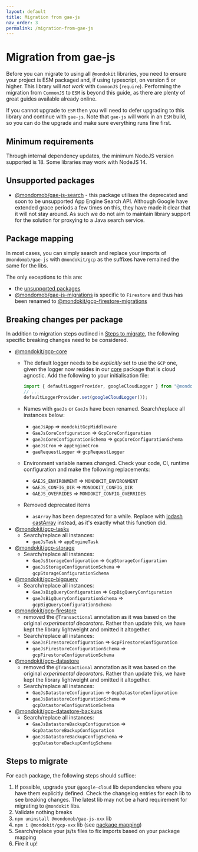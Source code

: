 ```yaml
---
layout: default
title: Migration from gae-js
nav_order: 3
permalink: /migration-from-gae-js
---
```


# Migration from gae-js

Before you can migrate to using all `@mondokit` libraries, you need to ensure your project is ESM packaged and, if using typescript, on version 5 or higher. This library will _not work_ with `CommonJS` (`require`).
Performing the migration from `CommonJS` to `ESM` is beyond this guide, as there are plenty of great guides available already online.

If you cannot upgrade to `ESM` then you will need to defer upgrading to this library and continue with `gae-js`. Note that `gae-js` will work in an `ESM` build, so you can do the upgrade and make sure everything runs fine first.

## Minimum requirements

Through internal dependency updates, the minimum NodeJS version supported is 18. Some libraries may work with NodeJS 14.

## Unsupported packages

* [@mondomob/gae-js-search](https://mondo-mob.github.io/gae-js-docs/packages/gae-js-gae-search.html) - this package utilises the deprecated and soon to be unsupported App Engine Search API. Although Google have extended grace periods a few times on this, they have made it clear that it will not stay around. As such we do not aim to maintain library support for the solution for proxying to a Java search service.


## Package mapping

In most cases, you can simply search and replace your imports of `@mondomob/gae-js` with `@mondokit/gcp` as the suffixes have remained the same for the libs.

The only exceptions to this are:
* the [unsupported packages](#unsupported-packages)
* [@mondomob/gae-js-migrations](https://mondo-mob.github.io/gae-js-docs/packages/gae-js-migrations.html) is specific to `Firestore` and thus has been renamed to [@mondokit/gcp-firestore-migrations](../packages/gcp-firestore-migrations.html)

## Breaking changes per package
In addition to migration steps outlined in [Steps to migrate](#steps-to-migrate), the following specific breaking changes need to be considered.
* [@mondokit/gcp-core](../packages/gcp-core.html)
  * The default logger needs to be _explicitly_ set to use the `GCP` one, given the logger now resides in our [core](../packages/core.html) package that is cloud agnostic. Add the following to your initialisation file:

    ```typescript
    import { defaultLoggerProvider, googleCloudLogger } from "@mondokit/gcp-core";
    // ...
    defaultLoggerProvider.set(googleCloudLogger());
    ```
  * Names with `gaeJs` or `GaeJs` have been renamed. Search/replace all instances below:
    * `gaeJsApp` => `mondokitGcpMiddleware`
    * `GaeJsCoreConfiguration` => `GcpCoreConfiguration`
    * `gaeJsCoreConfigurationSchema` => `gcpCoreConfigurationSchema`
    * `gaeJsCron` => `appEngineCron`
    * `gaeRequestLogger` => `gcpRequestLogger`
  * Environment variable names changed. Check your code, CI, runtime configuration and make the following replacements:
    * `GAEJS_ENVIRONMENT` => `MONDOKIT_ENVIRONMENT`
    * `GAEJS_CONFIG_DIR` => `MONDOKIT_CONFIG_DIR`
    * `GAEJS_OVERRIDES` => `MONDOKIT_CONFIG_OVERRIDES`
  * Removed deprecated items
    * `asArray` has been deprecated for a while. Replace with [lodash castArray](https://lodash.com/docs/4.17.15#castArray) instead, as it's exactly what this function did.
* [@mondokit/gcp-tasks](../packages/gcp-tasks.html)
  * Search/replace all instances:
    * `gaeJsTask` => `appEngineTask`
* [@mondokit/gcp-storage](../packages/gcp-storage.html)
  * Search/replace all instances:
    * `GaeJsStorageConfiguration` => `GcpStorageConfiguration`
    * `gaeJsStorageConfigurationSchema` => `gcpStorageConfigurationSchema`
* [@mondokit/gcp-bigquery](../packages/gcp-bigquery.html)
  * Search/replace all instances:
    * `GaeJsBigQueryConfiguration` => `GcpBigQueryConfiguration`
    * `gaeJsBigQueryConfigurationSchema` => `gcpBigQueryConfigurationSchema`
* [@mondokit/gcp-firestore](../packages/gcp-firestore.html) 
  * removed the `@Transactional` annotation as it was based on the original _experimental decorators_. Rather than update this, we have kept the library lightweight and omitted it altogether.
  * Search/replace all instances:
    * `GaeJsFirestoreConfiguration` => `GcpFirestoreConfiguration`
    * `gaeJsFirestoreConfigurationSchema` => `gcpFirestoreConfigurationSchema`
* [@mondokit/gcp-datastore](../packages/gcp-datastore.html) 
  * removed the `@Transactional` annotation as it was based on the original _experimental decorators_. Rather than update this, we have kept the library lightweight and omitted it altogether.
  * Search/replace all instances:
    * `GaeJsDatastoreConfiguration` => `GcpDatastoreConfiguration`
    * `gaeJsDatastoreConfigurationSchema` => `gcpDatastoreConfigurationSchema`
* [@mondokit/gcp-datastore-backups](../packages/gcp-datastore-backups.html)
  * Search/replace all instances:
    * `GaeJsDatastoreBackupConfiguration` => `GcpDatastoreBackupConfiguration`
    * `gaeJsDatastoreBackupConfigSchema` => `gcpDatastoreBackupConfigSchema`

## Steps to migrate

For each package, the following steps should suffice:

1. If possible, upgrade your `@google-cloud` lib dependencies where you have them explicitly defined. Check the changelog entries for each lib to see breaking changes. The latest lib may not be a hard requirement for migrating to `@mondokit` libs.
2. Validate nothing breaks
3. `npm uninstall @mondomob/gae-js-xxx` lib
4. `npm i @mondokit/gcp-xxx` lib (see [package mapping](#package-mapping))
5. Search/replace your js/ts files to fix imports based on your package mapping
6. Fire it up!

